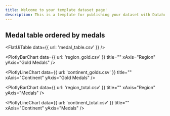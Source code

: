 ```yaml
---
title: Welcome to your template dataset page!
description: This is a template for publishing your dataset with Datahub Cloud.
---
```


## Medal table ordered by medals

<FlatUiTable
  data={{
    url: 'medal_table.csv'
  }}
 />

<PlotlyBarChart
  data={{
    url: 'region_gold.csv'
  }}
  title=""
  xAxis="Region"
  yAxis="Gold Medals"
/>

<PlotlyLineChart
  data={{
    url: 'continent_golds.csv'
  }}
  title=""
  xAxis="Continent"
  yAxis="Gold Medals"
/>

<PlotlyBarChart
  data={{
    url: 'region_total.csv'
  }}
  title=""
  xAxis="Region"
  yAxis="Medals"
/>

<PlotlyLineChart
  data={{
    url: 'continent_total.csv'
  }}
  title=""
  xAxis="Continent"
  yAxis="Medals"
/>

